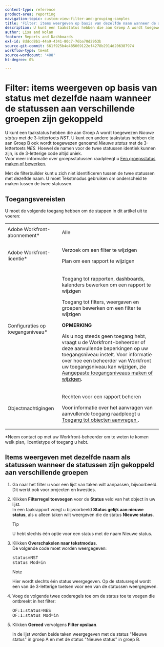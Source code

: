 ```yaml
---
content-type: reference
product-area: reporting
navigation-topic: custom-view-filter-and-grouping-samples
title: 'Filter: items weergeven op basis van dezelfde naam wanneer de statussen zijn gekoppeld aan verschillende groepen'
description: U kunt een taakstatus hebben die aan Groep A wordt toegewezen genoemd Nieuwe Status met de 3-letterige sleutel NST. U kunt een andere taakstatus hebben die aan Groep B ook wordt toegewezen genoemd Nieuwe Status met de 3-letterige sleutel NES. Hoewel de namen voor de twee statussen identiek kunnen zijn, is de 3-letterige code altijd uniek. Zie Een groepsstatus maken of bewerken voor meer informatie over groepsstatussen.
author: Lisa and Nolan
feature: Reports and Dashboards
exl-id: 8ddcd8b1-44a9-4341-80c7-76ba70d2953b
source-git-commit: 661f925b4e485069122ef4278b2914d206387974
workflow-type: tm+mt
source-wordcount: '488'
ht-degree: 0%

---
```


# Filter: items weergeven op basis van status met dezelfde naam wanneer de statussen aan verschillende groepen zijn gekoppeld

U kunt een taakstatus hebben die aan Groep A wordt toegewezen *Nieuwe status* met de 3-lettertoets *NST*. U kunt een andere taakstatus hebben die aan Groep B ook wordt toegewezen genoemd *Nieuwe status* met de 3-lettertoets *NES.* Hoewel de namen voor de twee statussen identiek kunnen zijn, is de 3-letterige code altijd uniek.\
Voor meer informatie over groepsstatussen raadpleegt u [Een groepsstatus maken of bewerken](../../../administration-and-setup/manage-groups/manage-group-statuses/create-or-edit-a-group-status.md).

Met de filterbuilder kunt u zich niet identificeren tussen de twee statussen met dezelfde naam. U moet Tekstmodus gebruiken om onderscheid te maken tussen de twee statussen.

## Toegangsvereisten

U moet de volgende toegang hebben om de stappen in dit artikel uit te voeren:

<table style="table-layout:auto"> 
 <col> 
 <col> 
 <tbody> 
  <tr> 
   <td role="rowheader">Adobe Workfront-abonnement*</td> 
   <td> <p>Alle</p> </td> 
  </tr> 
  <tr> 
   <td role="rowheader">Adobe Workfront-licentie*</td> 
   <td> <p>Verzoek om een filter te wijzigen </p>
   <p>Plan om een rapport te wijzigen</p> </td> 
  </tr> 
  <tr> 
   <td role="rowheader">Configuraties op toegangsniveau*</td> 
   <td> <p>Toegang tot rapporten, dashboards, kalenders bewerken om een rapport te wijzigen</p> <p>Toegang tot filters, weergaven en groepen bewerken om een filter te wijzigen</p> <p><b>OPMERKING</b>

Als u nog steeds geen toegang hebt, vraagt u de Workfront-beheerder of deze aanvullende beperkingen op uw toegangsniveau instelt. Voor informatie over hoe een beheerder van Workfront uw toegangsniveau kan wijzigen, zie <a href="../../../administration-and-setup/add-users/configure-and-grant-access/create-modify-access-levels.md" class="MCXref xref">Aangepaste toegangsniveaus maken of wijzigen</a>.</p> </td>
</tr> 
  <tr> 
   <td role="rowheader">Objectmachtigingen</td> 
   <td> <p>Rechten voor een rapport beheren</p> <p>Voor informatie over het aanvragen van aanvullende toegang raadpleegt u <a href="../../../workfront-basics/grant-and-request-access-to-objects/request-access.md" class="MCXref xref">Toegang tot objecten aanvragen </a>.</p> </td> 
  </tr> 
 </tbody> 
</table>

&#42;Neem contact op met uw Workfront-beheerder om te weten te komen welk plan, licentietype of toegang u hebt.

## Items weergeven met dezelfde naam als statussen wanneer de statussen zijn gekoppeld aan verschillende groepen

1. Ga naar het filter u voor een lijst van taken wilt aanpassen, bijvoorbeeld.\
   Dit werkt ook voor projecten en kwesties.
1. Klikken **Filterregel toevoegen** voor de **Status** veld van het object in uw lijst.\
   In een taakrapport voegt u bijvoorbeeld **Status gelijk aan nieuwe status**, als u alleen taken wilt weergeven die de status **Nieuwe status**.

   >[!TIP]
   >
   >U hebt slechts één optie voor een status met de naam Nieuwe status.

1. Klikken **Overschakelen naar tekstmodus**.\
   De volgende code moet worden weergegeven:

   <pre xml:space="preserve">status=NST<br>status_Mod=in </pre>

   >[!NOTE]
   >
   >Hier wordt slechts één status weergegeven. Op de statusregel wordt een van de 3-letterige toetsen voor een van de statussen weergegeven.

1. Voeg de volgende twee coderegels toe om de status toe te voegen die ontbreekt in het filter:

   <pre>OF:1:status=NES<br>OF:1:status_Mod=in</pre>

1. Klikken **Gereed** vervolgens **Filter opslaan**.

   In de lijst worden beide taken weergegeven met de status &quot;Nieuwe status&quot; in groep A en met de status &quot;Nieuwe status&quot; in groep B.
